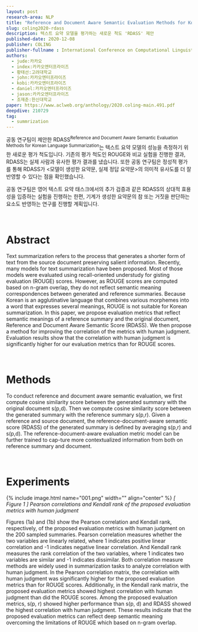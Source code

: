 ```yaml
---
layout: post
research-area: NLP
title: "Reference and Document Aware Semantic Evaluation Methods for Korean Language Summarization"
slug: coling2020-rdass
description: 텍스트 요약 모델을 평가하는 새로운 척도 'RDASS' 제안
published-date: 2020-12-08
publisher: COLING
publisher-fullname : International Conference on Computational Linguistics (COLING)
authors:
  - jude:카카오
  - index:카카오엔터프라이즈
  - 황태선:고려대학교
  - john:카카오엔터프라이즈
  - kobi:카카오엔터프라이즈
  - daniel:카카오엔터프라이즈
  - jason:카카오엔터프라이즈
  - 조재춘:한신대학교
paper: https://www.aclweb.org/anthology/2020.coling-main.491.pdf
deepdive: 210729
tag:
  - summrization
---
```


공동 연구팀이 제안한 RDASS<sup>Reference and Document Aware Semantic Evaluation Methods for Korean Language Summarization</sup>는 텍스트 요약 모델의 성능을 측정하기 위한 새로운 평가 척도입니다. 기존의 평가 척도인 ROUGE와 비교 실험을 진행한 결과, RDASS는 실제 사람과 유사한 평가 결과를 냈습니다. 또한 공동 연구팀은 정성적 평가를 통해 RDASS가 <모델이 생성한 요약문, 실제 정답 요약문>의 의미적 유사도를 더 잘 반영할 수 있다는 점을 확인했습니다.

공동 연구팀은 영어 텍스트 요약 태스크에서의 추가 검증과 같은 RDASS의 상대적 효용성을 입증하는 실험을 진행하는 한편, 기계가 생성한 요약문의 참 또는 거짓을 판단하는 요소도 반영하는 연구를 진행할 계획입니다.

<br/>

# Abstract

Text summarization refers to the process that generates a shorter form of text from the source document preserving salient information. Recently, many models for text summarization have been proposed. Most of those models were evaluated using recall-oriented understudy for gisting evaluation (ROUGE) scores. However, as ROUGE scores are computed based on n-gram overlap, they do not reflect semantic meaning correspondences between generated and reference summaries. Because Korean is an agglutinative language that combines various morphemes into a word that expresses several meanings, ROUGE is not suitable for Korean summarization. In this paper, we propose evaluation metrics that reflect semantic meanings of a reference summary and the original document, Reference and Document Aware Semantic Score (RDASS). We then propose a method for improving the correlation of the metrics with human judgment. Evaluation results show that the correlation with human judgment is significantly higher for our evaluation metrics than for ROUGE scores.

<br/>

# Methods

To conduct reference and document aware semantic evaluation, we first compute cosine similarity score between the generated summary with the original document s(p,d). Then we compute cosine similarity score between the generated summary with the reference summary s(p,r). Given a reference and source document, the reference-document-aware semantic score (RDASS) of the generated summary is defined by averaging s(p,r) and s(p,d). The reference-document-aware evaluation metric model can be further trained to cap-ture more contextualized information from both on reference summary and document.

<br/>

# Experiments

{% include image.html name="001.png" width="" align="center" %}
<em class="center">[ Figure 1 ] Pearson correlations and Kendall rank of the proposed evaluation metrics with human judgment</em>

Figures (1a) and (1b) show the Pearson correlation and Kendall rank, respectively, of the proposed evaluation metrics with human judgment on the 200 sampled summaries. Pearson correlation measures whether the two variables are linearly related, where 1 indicates positive linear correlation and -1 indicates negative linear correlation. And Kendall rank measures the rank correlation of the two variables, where 1 indicates two variables are similar and -1 indicates dissimilar. Both correlation measure methods are widely used in summarization tasks to analyze correlation with human judgment. In the Pearson correlation matrix, the correlation with human judgment was significantly higher for the proposed evaluation metrics than for ROUGE scores. Additionally, in the Kendall rank matrix, the proposed evaluation metrics showed highest correlation with human judgment than did the ROUGE scores. Among the proposed evaluation metrics, s(p, r) showed higher performance than s(p, d) and RDASS showed the highest correlation with human judgment. These results indicate that the proposed evaluation metrics can reflect deep semantic meaning overcoming the limitations of ROUGE which based on n-gram overlap.

<br/>
